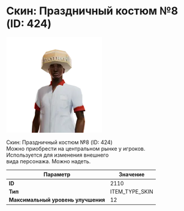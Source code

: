 # Скин: Праздничный костюм №8 (ID: 424)

![Item Image](../img/2110.webp?raw=true)

Скин: Праздничный костюм №8 (ID: 424)<br>Можно приобрести на центральном рынке у игроков.<br>Используется для изменения внешнего<br>вида персонажа. Можно надеть.


| Параметр | Значение |
|----------|----------|
| **ID** | 2110 |
| **Тип** | ITEM_TYPE_SKIN |
| **Максимальный уровень улучшения** | 12 |

